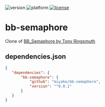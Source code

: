 ![version](https://img.shields.io/badge/version-20%2B-E23089)
![platform](https://img.shields.io/static/v1?label=platform&message=mac-intel%20|%20mac-arm%20|%20win-64&color=blue)
[![license](https://img.shields.io/github/license/miyako/bb-semaphore)](LICENSE)

# bb-semaphore
Clone of [BB_Semaphore by Tony Ringsmuth](https://discuss.4d.com/t/test-semaphore-returns-true-for-a-semaphore-in-the-same-process/32623?u=keisuke_miyako)

## dependencies.json

 ```json
{
	"dependencies": {
		"bb-semaphore": {
			"github": "miyako/bb-semaphore",
			"version": "^0.0.1"
		}
	}
}
```
